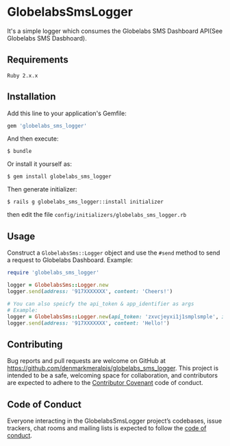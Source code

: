 # GlobelabsSmsLogger

It's a simple logger which consumes the Globelabs SMS Dashboard API(See Globelabs SMS Dasbhoard).

## Requirements

    Ruby 2.x.x

## Installation

Add this line to your application's Gemfile:

```ruby
gem 'globelabs_sms_logger'
```

And then execute:

    $ bundle

Or install it yourself as:

    $ gem install globelabs_sms_logger

Then generate initializer:

    $ rails g globelabs_sms_logger::install initializer

then edit the file `config/initializers/globelabs_sms_logger.rb`

## Usage

Construct a `GlobelabsSms::Logger` object and use the `#send` method to send a request to Globelabs Dashboard. Example:

```ruby
require 'globelabs_sms_logger'

logger = GlobelabsSms::Logger.new
logger.send(address: '917XXXXXXX', content: 'Cheers!')

# You can also speicfy the api_token & app_identifier as args
# Example:
logger = GlobelabsSms::Logger.new(api_token: 'zxvcjeyxi1j1smplsmple', identifier: 'TST')
logger.send(address: '917XXXXXXX', content: 'Hello!')
```

## Contributing

Bug reports and pull requests are welcome on GitHub at https://github.com/denmarkmeralpis/globelabs_sms_logger. This project is intended to be a safe, welcoming space for collaboration, and contributors are expected to adhere to the [Contributor Covenant](http://contributor-covenant.org) code of conduct.

## Code of Conduct

Everyone interacting in the GlobelabsSmsLogger project’s codebases, issue trackers, chat rooms and mailing lists is expected to follow the [code of conduct](https://github.com/denmarkmeralpis/globelabs_sms_logger/blob/master/CODE_OF_CONDUCT.md).
